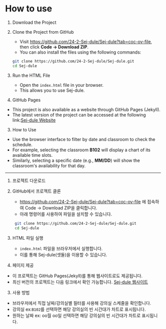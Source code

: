 # How to use

1. Download the Project

1. Clone the Project from GitHub


    - Visit https://github.com/24-2-Sej-dule/Sej-dule?tab=coc-ov-file, then click **Code → Download ZIP**.
    - You can also install the files using the following commands:
    ```bash
    git clone https://github.com/24-2-Sej-dule/Sej-dule.git
    cd Sej-dule
    ```

2. Run the HTML File


    - Open the `index.html` file in your browser.
    - This allows you to use Sej-dule.

2. GitHub Pages

- This project is also available as a website through GitHub Pages (Jekyll).
- The latest version of the project can be accessed at the following link:[Sej-dule Website](https://24-2-sej-dule.github.io/Sej-dule/)

3. How to Use

- Use the browser interface to filter by date and classroom to check the schedule.
- For example, selecting the classroom **B102** will display a chart of its available time slots.
- Similarly, selecting a specific date (e.g., **MM/DD**) will show the classroom's availability for that day.

---

1. 프로젝트 다운로드

1. GitHub에서 프로젝트 클론


    - https://github.com/24-2-Sej-dule/Sej-dule?tab=coc-ov-file 에 접속하여 Code → Download ZIP을 클릭합니다.
     - 아래 명령어를 사용하여 파일을 설치할 수 있습니다.
     ```bash
      git clone https://github.com/24-2-Sej-dule/Sej-dule.git
      cd Sej-dule
      ```

2.  HTML 파일 실행


     - `index.html` 파일을 브라우저에서 실행합니다.
     - 이를 통해 Sej-dule(셋둘)을 이용할 수 있습니다.

2. 페이지 제공

- 이 프로젝트는 GitHub Pages(Jekyll)를 통해 웹사이트로도 제공됩니다.
- 최신 버전의 프로젝트는 다음 링크에서 확인 가능합니다.
  [Sej-dule 웹사이트](https://24-2-sej-dule.github.io/Sej-dule/)

3. 사용 방법

- 브라우저에서 직접 날짜/강의실별 필터를 사용해 강의실 스케줄을 확인합니다.
- 강의실 ex:`B102`를 선택하면 해당 강의실의 빈 시간대가 차트로 표시됩니다.
- 원하는 날짜 ex: oo월 oo일 선택하면 해당 강의실의 빈 시간대가 차트로 표시됩니다.
